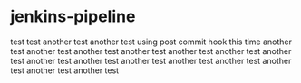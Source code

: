 # jenkins-pipeline
test
 test 
 another test 
 another test using post commit hook this time 
 another test 
 another test 
 another test 
 another test 
 another test 
 another test 
 another test 
 another test 
 another test 
 another test 
 another test 
 another test 
 another test 
 another test 
 another test 
